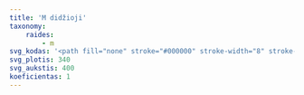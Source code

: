```yaml
---
title: 'M didžioji'
taxonomy:
    raides:
        - m
svg_kodas: '<path fill="none" stroke="#000000" stroke-width="8" stroke-linecap="round" stroke-linejoin="round" stroke-miterlimit="10" d="M20.3,276.6c-4.9,15.2,11.1,53.6,51,10.2C89.2,267.3,254.9,54.1,254.9,54.1L132.5,305.8l198-251.7c0,0-108.4,213.1-113.4,229.4c-4.9,16.2,6.8,52.5,83.1-34"/>'
svg_plotis: 340
svg_aukstis: 400
koeficientas: 1
---
```


